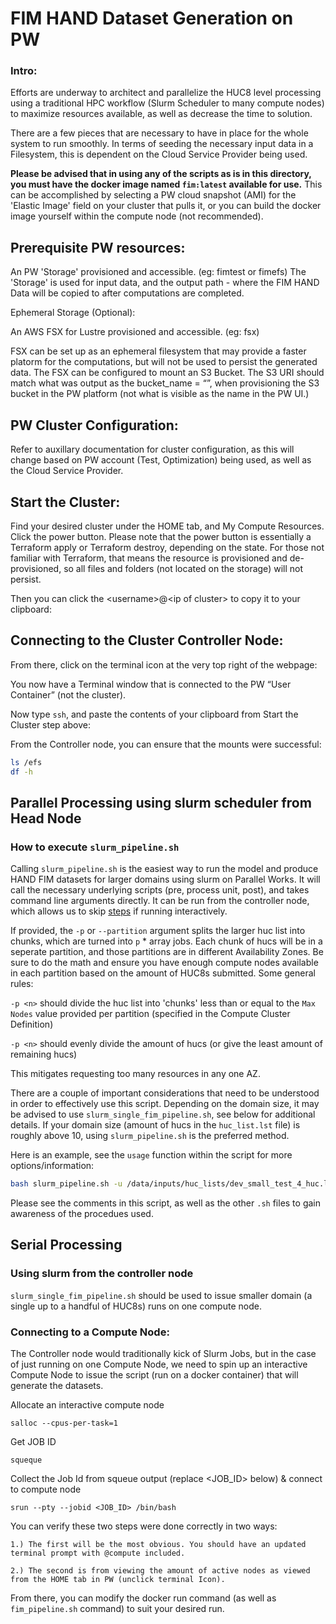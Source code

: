 # FIM HAND Dataset Generation on PW 
### Intro:
Efforts are underway to architect and parallelize the HUC8 level processing using a traditional HPC workflow (Slurm Scheduler to many compute nodes) to maximize resources available, as well as decrease the time to solution.

There are a few pieces that are necessary to have in place for the whole system to run smoothly. In terms of seeding the necessary input data in a Filesystem, this is dependent on the Cloud Service Provider being used. 

**Please be advised that in using any of the scripts as is in this directory, you must have the docker image named `fim:latest` available for use.**
    This can be accomplished by selecting a PW cloud snapshot (AMI) for the 'Elastic Image' field on your cluster that pulls it, or you can build the docker image yourself within the compute node (not recommended). 

## Prerequisite PW resources:

An PW 'Storage' provisioned and accessible. (eg: fimtest or fimefs)
    The 'Storage' is used for input data, and the output path - where the FIM HAND Data will be copied to after computations are completed. 

Ephemeral Storage (Optional):

An AWS FSX for Lustre provisioned and accessible. (eg: fsx)
	
FSX can be set up as an ephemeral filesystem that may provide a faster platorm for the computations, but will not be used to persist the generated data. The FSX can be configured to mount an S3 Bucket. The S3 URI should match what was output as the bucket_name = “”, when provisioning the S3 bucket in the PW platform (not what is visible as the name in the PW UI.)

## PW Cluster Configuration:
Refer to auxillary documentation for cluster configuration, as this will change based on PW account (Test, Optimization) being used, as well as the Cloud Service Provider. 

## Start the Cluster:
Find your desired cluster under the HOME tab, and My Compute Resources.
Click the power button.
Please note that the power button is essentially a Terraform apply or Terraform destroy, depending on the state. For those not familiar with Terraform, that means the resource is provisioned and de-provisioned, so all files and folders (not located on the storage) will not persist. 

Then you can click the \<username>@\<ip of cluster> to copy it to your clipboard:

## Connecting to the Cluster Controller Node:

From there, click on the terminal icon at the very top right of the webpage:

You now have a Terminal window that is connected to the PW “User Container” (not the cluster).

Now type `ssh`, and paste the contents of your clipboard from Start the Cluster step above:

From the Controller node, you can ensure that the mounts were successful:

```bash
ls /efs
df -h 
```

## Parallel Processing using slurm scheduler from Head Node

### How to execute `slurm_pipeline.sh`
Calling `slurm_pipeline.sh` is the easiest way to run the model and produce HAND FIM datasets for larger domains using slurm on Parallel Works. It will call the necessary underlying scripts (pre, process unit, post), and takes command line arguments directly. It can be run from the controller node, which allows us to skip [steps](#Connecting-to-a-Compute-Node) if running interactively. 

If provided, the `-p` or `--partition` argument splits the larger huc list into chunks, which are turned into `p` * array jobs. Each chunk of hucs will be in a seperate partition, and those partitions are in different Availability Zones. Be sure to do the math and ensure you have enough compute nodes available in each partition based on the amount of HUC8s submitted. Some general rules:

`-p <n>` should divide the huc list into 'chunks' less than or equal to the `Max Nodes` value provided per partition (specified in the Compute Cluster Definition) 

`-p <n>` should evenly divide the amount of hucs (or give the least amount of remaining hucs)


This mitigates requesting too many resources in any one AZ.

There are a couple of important considerations that need to be understood in order to effectively use this script. 
Depending on the domain size, it may be advised to use `slurm_single_fim_pipeline.sh`, see below for additional details. 
If your domain size (amount of hucs in the `huc_list.lst` file) is roughly above 10, using `slurm_pipeline.sh` is the preferred method. 


Here is an example, see the `usage` function within the script for more options/information:

```bash
bash slurm_pipeline.sh -u /data/inputs/huc_lists/dev_small_test_4_huc.lst -n test_slurm_pipeline
```

Please see the comments in this script, as well as the other `.sh` files to gain awareness of the procedues used. 

## Serial Processing 

### Using slurm from the controller node

`slurm_single_fim_pipeline.sh` should be used to issue smaller domain (a single up to a handful of HUC8s) runs on one compute node. 


### Connecting to a Compute Node:
The Controller node would traditionally kick of Slurm Jobs, but in the case of just running on one Compute Node, we need to spin up an interactive Compute Node to issue the script (run on a docker container) that will generate the datasets.

Allocate an interactive compute node
```
salloc --cpus-per-task=1
```

Get JOB ID
```
squeque
```

Collect the Job Id from squeue output (replace <JOB_ID> below) & connect to compute node
```
srun --pty --jobid <JOB_ID> /bin/bash
```

You can verify these two steps were done correctly in two ways: 

    1.) The first will be the most obvious. You should have an updated terminal prompt with @compute included.

    2.) The second is from viewing the amount of active nodes as viewed from the HOME tab in PW (unclick terminal Icon).

From there, you can modify the docker run command (as well as `fim_pipeline.sh` command) to suit your desired run. 
